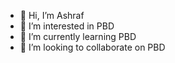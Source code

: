- 👋 Hi, I’m Ashraf
- 👀 I’m interested in PBD
- 🌱 I’m currently learning PBD
- 💞️ I’m looking to collaborate on PBD

<!---
L1F18BSCS0439/L1F18BSCS0439 is a ✨ special ✨ repository because its `README.md` (this file) appears on your GitHub profile.
You can click the Preview link to take a look at your changes.
--->
